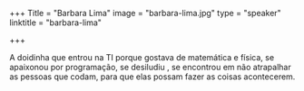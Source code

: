 +++
Title = "Barbara Lima"
image = "barbara-lima.jpg"
type = "speaker"
linktitle = "barbara-lima"

+++

A doidinha que entrou na TI porque gostava de matemática e física, se apaixonou por programação, se desiludiu , se encontrou em não atrapalhar as pessoas que codam, para que elas possam fazer as coisas acontecerem.